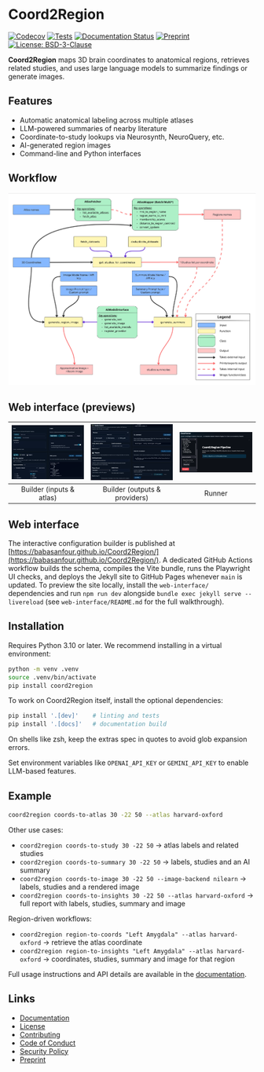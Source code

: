 # Coord2Region

[![Codecov](https://img.shields.io/codecov/c/github/BabaSanfour/Coord2Region)](https://codecov.io/gh/BabaSanfour/Coord2Region)
[![Tests](https://img.shields.io/github/actions/workflow/status/BabaSanfour/Coord2Region/python-tests.yml?branch=main&label=tests)](https://github.com/BabaSanfour/Coord2Region/actions/workflows/python-tests.yml)
[![Documentation Status](https://readthedocs.org/projects/coord2region/badge/?version=latest)](https://coord2region.readthedocs.io/en/latest/)
[![Preprint](https://img.shields.io/badge/Preprint-Zenodo-orange)](https://zenodo.org/records/15048848)
[![License: BSD-3-Clause](https://img.shields.io/badge/License-BSD%203--Clause-blue.svg)](LICENSE)

**Coord2Region** maps 3D brain coordinates to anatomical regions, retrieves related studies, and uses large language models to summarize findings or generate images.

## Features

- Automatic anatomical labeling across multiple atlases
- LLM-powered summaries of nearby literature
- Coordinate-to-study lookups via Neurosynth, NeuroQuery, etc.
- AI-generated region images
- Command-line and Python interfaces

## Workflow

![Coord2Region workflow](docs/static/images/workflow.jpg)

## Web interface (previews)

| ![Config Builder – inputs and atlas](docs/static/images/web-interface-ui-builder1.png) | ![Config Builder – outputs and providers](docs/static/images/web-interface-ui-builder2.png) | ![Runner preview](docs/static/images/web-interface-ui-runner.png) |
| :--: | :--: | :--: |
| Builder (inputs & atlas) | Builder (outputs & providers) | Runner |

## Web interface

The interactive configuration builder is published at
[https://babasanfour.github.io/Coord2Region/](https://babasanfour.github.io/Coord2Region/). A dedicated GitHub Actions workflow
builds the schema, compiles the Vite bundle, runs the Playwright UI checks, and
deploys the Jekyll site to GitHub Pages whenever `main` is updated. To preview
the site locally, install the `web-interface/` dependencies and run `npm run dev`
alongside `bundle exec jekyll serve --livereload` (see `web-interface/README.md`
for the full walkthrough).

## Installation

Requires Python 3.10 or later. We recommend installing in a virtual environment:

```bash
python -m venv .venv
source .venv/bin/activate
pip install coord2region
```

To work on Coord2Region itself, install the optional dependencies:

```bash
pip install '.[dev]'    # linting and tests
pip install '.[docs]'   # documentation build
```

On shells like zsh, keep the extras spec in quotes to avoid glob expansion errors.

Set environment variables like `OPENAI_API_KEY` or `GEMINI_API_KEY` to enable LLM-based features.

## Example

```bash
coord2region coords-to-atlas 30 -22 50 --atlas harvard-oxford
```

Other use cases:

- `coord2region coords-to-study 30 -22 50` → atlas labels and related studies
- `coord2region coords-to-summary 30 -22 50` → labels, studies and an AI summary
- `coord2region coords-to-image 30 -22 50 --image-backend nilearn` → labels, studies and a rendered image
- `coord2region coords-to-insights 30 -22 50 --atlas harvard-oxford` → full report with labels, studies, summary and image

Region-driven workflows:

- `coord2region region-to-coords "Left Amygdala" --atlas harvard-oxford` → retrieve the atlas coordinate
- `coord2region region-to-insights "Left Amygdala" --atlas harvard-oxford` → coordinates, studies, summary and image for that region

Full usage instructions and API details are available in the [documentation](https://coord2region.readthedocs.io/en/latest/).

## Links

- [Documentation](https://coord2region.readthedocs.io/en/latest/)
- [License][license]
- [Contributing][contributing]
- [Code of Conduct][code_of_conduct]
- [Security Policy][security]
- [Preprint](https://zenodo.org/records/15048848)

[license]: LICENSE
[contributing]: CONTRIBUTING.md
[code_of_conduct]: CODE_OF_CONDUCT.md
[security]: SECURITY.md
